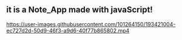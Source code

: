 ## it is a Note_App made with javaScript!



https://user-images.githubusercontent.com/101264150/193421004-ec727d2d-50d9-46f3-a9d6-40f77b865802.mp4

